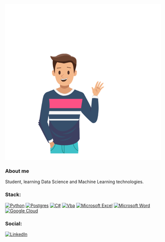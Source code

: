 [![Header](https://github.com/EnterSub/entersub/blob/main/Hello.gif)](https://github.com/EnterSub)

### About me

Student, learning Data Science and Machine Learning technologies.

### Stack:

[![Python](https://img.shields.io/badge/python-3670A0?style=for-the-badge&logo=python&logoColor=white)](https://github.com/EnterSub)
[![Postgres](https://img.shields.io/badge/postgres-%23316192?style=for-the-badge&logo=postgresql&logoColor=white)](https://github.com/EnterSub)
[![C#](https://img.shields.io/badge/c%23-green?style=for-the-badge&logo=c-sharp&logoColor=white)](https://github.com/EnterSub)
[![Vba](https://img.shields.io/badge/vba-9cf?style=for-the-badge&logo=vba&logoColor=white)](https://github.com/EnterSub)
[![Microsoft Excel](https://img.shields.io/badge/Microsoft_Excel-217346?style=for-the-badge&logo=microsoft-excel&logoColor=white)](https://github.com/EnterSub)
[![Microsoft Word](https://img.shields.io/badge/Microsoft_Word-2B579A?style=for-the-badge&logo=microsoft-word&logoColor=white)](https://github.com/EnterSub)
[![Google Cloud](https://img.shields.io/badge/GoogleCloud-9cf?style=for-the-badge&logo=google-cloud&logoColor=white)](https://github.com/EnterSub)

### Social:
[![LinkedIn](https://img.shields.io/badge/linkedin-9cf?style=for-the-badge&logo=linkedin&logoColor=white)](https://github.com/EnterSub)
